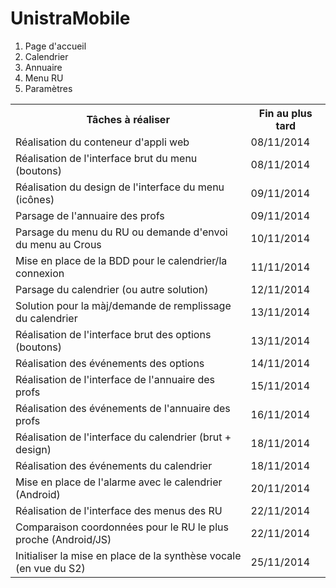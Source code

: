 UnistraMobile
=============
<ol>
<li>Page d'accueil
<li>Calendrier
<li>Annuaire
<li>Menu RU
<li>Paramètres

</ol>
<table>
<tr><th>Tâches à réaliser</th><th>Fin au plus tard</th></tr>
<tr><td>Réalisation du conteneur d'appli web</td><td>08/11/2014</td></tr>
<tr><td>Réalisation de l'interface brut du menu (boutons)</td><td>08/11/2014</td></tr>
<tr><td>Réalisation du design de l'interface du menu (icônes)</td><td>09/11/2014</td></tr>
<tr><td>Parsage de l'annuaire des profs</td><td>09/11/2014</td></tr>
<tr><td>Parsage du menu du RU ou demande d'envoi du menu au Crous</td><td>10/11/2014</td></tr>
<tr><td>Mise en place de la BDD pour le calendrier/la connexion</td><td>11/11/2014</td></tr>
<tr><td>Parsage du calendrier (ou autre solution)</td><td>12/11/2014</td></tr>
<tr><td>Solution pour la màj/demande de remplissage du calendrier</td><td>13/11/2014</td></tr>
<tr><td>Réalisation de l'interface brut des options (boutons)</td><td>13/11/2014</td></tr>
<tr><td>Réalisation des événements des options</td><td>14/11/2014</td></tr>
<tr><td>Réalisation de l'interface de l'annuaire des profs</td><td>15/11/2014</td></tr>
<tr><td>Réalisation des événements de l'annuaire des profs</td><td>16/11/2014</td></tr>
<tr><td>Réalisation de l'interface du calendrier (brut + design)</td><td>18/11/2014</td></tr>
<tr><td>Réalisation des événements du calendrier</td><td>18/11/2014</td></tr>
<tr><td>Mise en place de l'alarme avec le calendrier (Android)</td><td>20/11/2014</td></tr>
<tr><td>Réalisation de l'interface des menus des RU</td><td>22/11/2014</td></tr>
<tr><td>Comparaison coordonnées pour le RU le plus proche (Android/JS)</td><td>22/11/2014</td></tr>
<tr><td>Initialiser la mise en place de la synthèse vocale (en vue du S2)</td><td>25/11/2014</td></tr>
</table>
